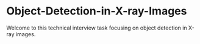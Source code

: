 # Object-Detection-in-X-ray-Images
Welcome to this technical interview task focusing on object detection in X-ray images.

